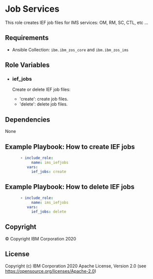 Job Services
=========

This role creates IEF job files for IMS services: OM, RM, SC, CTL, etc ...

Requirements
------------

* Ansible Collection: `ibm.ibm_zos_core` and `ibm.ibm_zos_ims`


Role Variables
--------------

- ### **ief_jobs**

  Create or delete IEF job files:
  - 'create': create job files.
  - 'delete': delete job files.



Dependencies
------------

None

Example Playbook: How to create IEF jobs
----------------

```yaml 
       - include_role:
            name: ims_iefjobs
          vars:
            ief_jobs: create

```

Example Playbook: How to delete IEF jobs
----------------

```yaml 
       - include_role:
            name: ims_iefjobs
          vars:
            ief_jobs: delete

```


## Copyright

© Copyright IBM Corporation 2020

License
-------

Copyright (c) IBM Corporation 2020 Apache License, Version 2.0 (see https://opensource.org/licenses/Apache-2.0)


